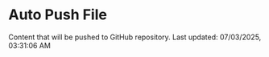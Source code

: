 # Auto Push File

Content that will be pushed to GitHub repository.
Last updated: 07/03/2025, 03:31:06 AM
